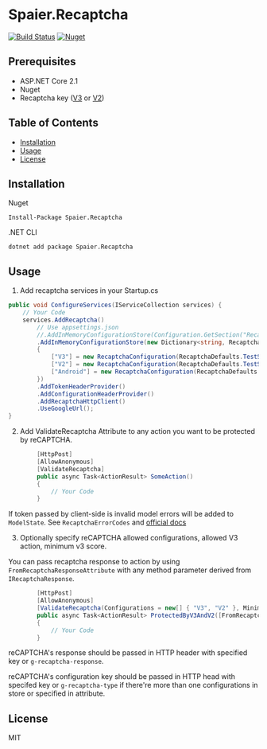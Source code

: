# Spaier.Recaptcha

[![Build Status](https://travis-ci.org/Spaier/Spaier.Recaptcha.svg?branch=master)](https://travis-ci.org/Spaier/Spaier.Recaptcha)
[![Nuget](https://img.shields.io/nuget/v/Spaier.Recaptcha.svg)](https://www.nuget.org/packages/Spaier.Recaptcha)

## Prerequisites

- ASP.NET Core 2.1
- Nuget
- Recaptcha key ([V3](https://g.co/recaptcha/v3) or [V2](https://www.google.com/recaptcha/admin))

## Table of Contents

* [Installation](#installation)
* [Usage](#usage)
* [License](#license)

## Installation

Nuget

```
Install-Package Spaier.Recaptcha
```

.NET CLI

```
dotnet add package Spaier.Recaptcha
```

## Usage

1. Add recaptcha services in your Startup.cs

```cs
public void ConfigureServices(IServiceCollection services) {
    // Your Code
    services.AddRecaptcha()
        // Use appsettings.json
        //.AddInMemoryConfigurationStore(Configuration.GetSection("Recaptcha"))
        .AddInMemoryConfigurationStore(new Dictionary<string, RecaptchaConfiguration>
        {
            ["V3"] = new RecaptchaConfiguration(RecaptchaDefaults.TestSecretKey, RecaptchaSecretType.V3),
            ["V2"] = new RecaptchaConfiguration(RecaptchaDefaults.TestSecretKey, RecaptchaSecretType.V2),
            ["Android"] = new RecaptchaConfiguration(RecaptchaDefaults.TestSecretKey, RecaptchaSecretType.V2Android)
        })
        .AddTokenHeaderProvider()
        .AddConfigurationHeaderProvider()
        .AddRecaptchaHttpClient()
        .UseGoogleUrl();
}
```

2. Add ValidateRecaptcha Attribute to any action you want to be protected by reCAPTCHA.

```cs
        [HttpPost]
        [AllowAnonymous]
        [ValidateRecaptcha]
        public async Task<ActionResult> SomeAction()
        {
            // Your Code
        }
```

If token passed by client-side is invalid model errors will be added to `ModelState`.
See `RecaptchaErrorCodes` and [official docs](https://developers.google.com/recaptcha/docs/verify)

3. Optionally specify reCAPTCHA allowed configurations, allowed V3 action, minimum v3 score.

You can pass recaptcha response to action by using `FromRecaptchaResponseAttribute` with 
any method parameter derived from `IRecaptchaResponse`.

```cs
        [HttpPost]
        [AllowAnonymous]
        [ValidateRecaptcha(Configurations = new[] { "V3", "V2" }, MinimumScore = 0.5, AllowedAction = "register")]
        public async Task<ActionResult> ProtectedByV3AndV2([FromRecaptchaResponse] RecaptchaResponseV3 response)
        {
            // Your Code
        }
```

reCAPTCHA's response should be passed in HTTP header with specified key or `g-recaptcha-response`.

reCAPTCHA's configuration key should be passed in HTTP head with specifed key or `g-recaptcha-type`
if there're more than one configurations in store or specified in attribute.

## License

MIT
